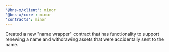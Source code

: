 ```yaml
---
'@bns-x/client': minor
'@bns-x/core': minor
'contracts': minor
---
```


Created a new "name wrapper" contract that has functionality to support renewing a name and withdrawing assets that were accidentally sent to the name.
